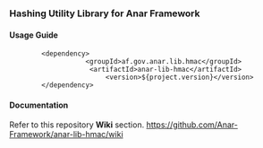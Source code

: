 ### Hashing Utility Library for Anar Framework

#### Usage Guide

```
		<dependency>
	               <groupId>af.gov.anar.lib.hmac</groupId>
	                <artifactId>anar-lib-hmac</artifactId>
                        <version>${project.version}</version>
		</dependency>

```


#### Documentation

Refer to this repository **Wiki** section.
https://github.com/Anar-Framework/anar-lib-hmac/wiki